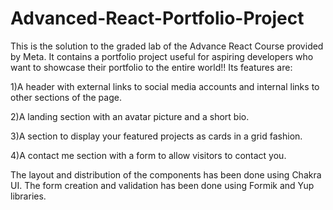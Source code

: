 # Advanced-React-Portfolio-Project
This is the solution to the graded lab of the Advance React Course provided by Meta.
It contains a portfolio project useful for aspiring developers who want to showcase their portfolio to the entire world!!
Its features are:

1)A header with external links to social media accounts and internal links to other sections of the page.

2)A landing section with an avatar picture and a short bio.

3)A section to display your featured projects as cards in a grid fashion.

4)A contact me section with a form to allow visitors to contact you.

The layout and distribution of the components has been done using Chakra UI.
The form creation and validation has been done using Formik and Yup libraries.
